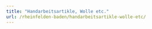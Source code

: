 ```yaml
---
title: "Handarbeitsartikle, Wolle etc."
url: /rheinfelden-baden/handarbeitsartikle-wolle-etc/
---
```

